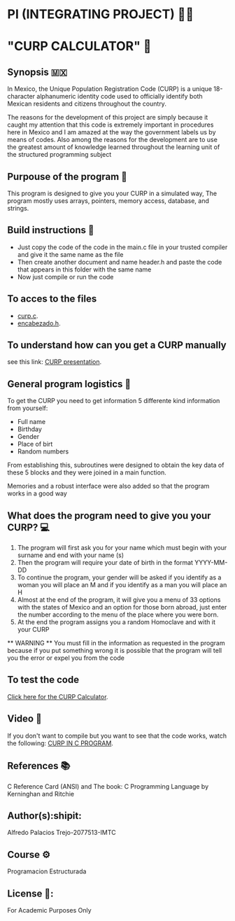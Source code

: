# PI (INTEGRATING PROJECT) 👨‍🏫
# "CURP CALCULATOR" 🧮
## Synopsis :mexico:
In Mexico, the Unique Population Registration Code (CURP) is a unique 18-character alphanumeric identity code used to officially identify both Mexican residents and citizens throughout the country.

The reasons for the development of this project are simply because it caught my attention that this code is extremely important in procedures here in Mexico and I am amazed at the way the government labels us by means of codes. Also among the reasons for the development are to use the greatest amount of knowledge learned throughout the learning unit of the structured programming subject

## Purpouse of the program 🥅
This program is designed to give you your CURP in a simulated way, The program mostly uses arrays, pointers, memory access, database, and strings.

## Build instructions 📓
- Just copy the code of the code in the main.c file in your trusted compiler and give it the same name as the file
- Then create another document and name header.h and paste the code that appears in this folder with the same name
- Now just compile or run the code
## To acces to the files
- [curp.c](https://github.com/Alfredo-Palace/C/blob/main/PIA/curp.c).
- [encabezado.h](https://github.com/Alfredo-Palace/C/blob/main/PIA/encabezado(1).h).
## To understand how can you get a CURP manually 
see this link: [CURP presentation](https://github.com/Alfredo-Palace/C/blob/main/PIA/Presentacion%20CURP.pdf).

## General program logistics 🎂
To get the CURP you need to get information 5 differente kind information from yourself: 
- Full name 
- Birthday 
- Gender 
- Place of birt
- Random numbers

From establishing this, subroutines were designed to obtain the key data of these 5 blocks and they were joined in a main function.

Memories and a robust interface were also added so that the program works in a good way

## What does the program need to give you your CURP? 💻
1. The program will first ask you for your name which must begin with your surname and end with your name (s)
2. Then the program will require your date of birth in the format YYYY-MM-DD
3. To continue the program, your gender will be asked if you identify as a woman you will place an M and if you identify as a man you will place an H
4. Almost at the end of the program, it will give you a menu of 33 options with the states of Mexico and an option for those born abroad, just enter the number according to the menu of the place where you were born. 
5. At the end the program assigns you a random Homoclave and with it your CURP

** WARNING ** You must fill in the information as requested in the program because if you put something wrong it is possible that the program will tell you the error or expel you from the code
## To test the code 
[Click here for the CURP Calculator](https://www.onlinegdb.com/edit/BkxgdsALud).
## Video 📼
If you don't want to compile but you want to see that the code works, watch the following: 
[CURP IN C PROGRAM](https://www.youtube.com/).  

## References 📚

C Reference Card (ANSI) and The book: C Programming Language by Kerninghan and Ritchie

## Author(s):shipit:

Alfredo Palacios Trejo-2077513-IMTC

## Course ⚙️
Programacion Estructurada

## License 🐼:
For Academic Purposes Only
